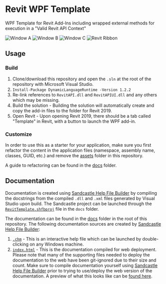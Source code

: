 # Revit WPF Template

WPF Template for Revit Add-Ins including wrapped external methods for execution in a "Valid Revit API Context"

![Window A](assets/window1.png)
![Window B](assets/window2.png)
![Window C](assets/window3.png)
![Revit Ribbon](assets/ribbon.png)

## Usage

### Build

1. Clone/download this repository and open the `.sln` at the root of the repository with Microsoft Visual Studio.
2. `Install-Package DynamicLanguageRuntime -Version 1.2.2`
3. Re-link references to `RevitAPI.dll` and `RevitAPIUI.dll` and any others which may be missing. 
4. Build the solution - Building the solution will automatically create and copy the add-in files to the folder for Revit 2019.
5. Open Revit - Upon opening Revit 2019, there should be a tab called "Template" in Revit, with a button to launch the WPF add-in.

### Customize

In order to use this as a starter for your application, make sure you first refactor the content in the application files (namespace, assembly name, classes, GUID, etc.) and remove the [assets](/assets) folder in this repository.

A guide to refactoring can be found in the [docs](/docs/RefactorInstructions.md) folder.

## Documentation

Documentation is created using [Sandcastle Help File Builder](https://github.com/EWSoftware/SHFB) by compiling the docstrings from the compiled `.dll` and `.xml` files generated by Visual Studio upon build. The Sandcastle project can be launched through the [`RevitTemplate.shfbproj`](/docs/RevitTemplate.shfbproj) file in the `docs` folder.

The documentation can be found in the [docs](/docs) folder in the root of this repository. The following documentation sources are created by [Sandcastle Help File Builder](https://github.com/EWSoftware/SHFB):

1. [`.chm`](./docs/Help/Revit%20WPF%20Template%20Documentation.chm) - This is an interactive help file which can be launched by double-clicking on any Windows machine.
2. [`index.html`](./docs/Help/index.html) - This is the documentation compiled for web deployment. Please note that many of the supporting files needed to deploy the documentation to the web have been git-ignored due to their size and count. Make sure to compile documentation yourself using [Sandcastle Help File Builder](https://github.com/EWSoftware/SHFB) prior to trying to use/deploy the web version of the documentation. A preview of what this looks like can be [found here](https://revit-wpf-template-docs.now.sh).
